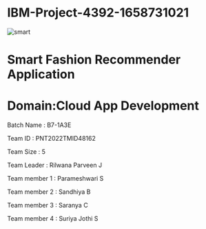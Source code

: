 # IBM-Project-4392-1658731021
![smart](https://user-images.githubusercontent.com/102049981/199230669-122ff1b7-84b1-4195-848e-7f2066b535ff.png)
# Smart Fashion Recommender Application
# Domain:Cloud App Development

Batch Name : B7-1A3E

Team ID : PNT2022TMID48162

Team Size : 5

Team Leader : Rilwana Parveen J

Team member 1 : Parameshwari S

Team member 2 : Sandhiya B

Team member 3 : Saranya C

Team member 4 : Suriya Jothi S
